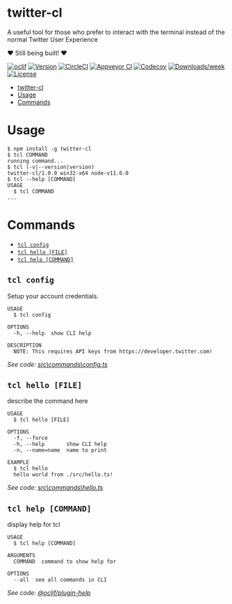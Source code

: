 # twitter-cl

A useful tool for those who prefer to interact with the terminal instead of the normal Twitter User Experience

❤ Still being built! ❤

[![oclif](https://img.shields.io/badge/cli-oclif-brightgreen.svg)](https://oclif.io)
[![Version](https://img.shields.io/npm/v/twitter-cl.svg)](https://npmjs.org/package/twitter-cl)
[![CircleCI](https://circleci.com/gh/leeandher/twitter-cl/tree/master.svg?style=shield)](https://circleci.com/gh/leeandher/twitter-cl/tree/master)
[![Appveyor CI](https://ci.appveyor.com/api/projects/status/github/leeandher/twitter-cl?branch=master&svg=true)](https://ci.appveyor.com/project/leeandher/twitter-cl/branch/master)
[![Codecov](https://codecov.io/gh/leeandher/twitter-cl/branch/master/graph/badge.svg)](https://codecov.io/gh/leeandher/twitter-cl)
[![Downloads/week](https://img.shields.io/npm/dw/twitter-cl.svg)](https://npmjs.org/package/twitter-cl)
[![License](https://img.shields.io/npm/l/twitter-cl.svg)](https://github.com/leeandher/twitter-cl/blob/master/package.json)

<!-- toc -->
* [twitter-cl](#twitter-cl)
* [Usage](#usage)
* [Commands](#commands)
<!-- tocstop -->

# Usage

<!-- usage -->
```sh-session
$ npm install -g twitter-cl
$ tcl COMMAND
running command...
$ tcl (-v|--version|version)
twitter-cl/1.0.0 win32-x64 node-v11.6.0
$ tcl --help [COMMAND]
USAGE
  $ tcl COMMAND
...
```
<!-- usagestop -->

# Commands

<!-- commands -->
* [`tcl config`](#tcl-config)
* [`tcl hello [FILE]`](#tcl-hello-file)
* [`tcl help [COMMAND]`](#tcl-help-command)

## `tcl config`

Setup your account credentials.

```
USAGE
  $ tcl config

OPTIONS
  -h, --help  show CLI help

DESCRIPTION
  NOTE: This requires API keys from https://developer.twitter.com!
```

_See code: [src\commands\config.ts](https://github.com/leeandher/twitter-cl/blob/v1.0.0/src\commands\config.ts)_

## `tcl hello [FILE]`

describe the command here

```
USAGE
  $ tcl hello [FILE]

OPTIONS
  -f, --force
  -h, --help       show CLI help
  -n, --name=name  name to print

EXAMPLE
  $ tcl hello
  hello world from ./src/hello.ts!
```

_See code: [src\commands\hello.ts](https://github.com/leeandher/twitter-cl/blob/v1.0.0/src\commands\hello.ts)_

## `tcl help [COMMAND]`

display help for tcl

```
USAGE
  $ tcl help [COMMAND]

ARGUMENTS
  COMMAND  command to show help for

OPTIONS
  --all  see all commands in CLI
```

_See code: [@oclif/plugin-help](https://github.com/oclif/plugin-help/blob/v2.1.4/src\commands\help.ts)_
<!-- commandsstop -->

